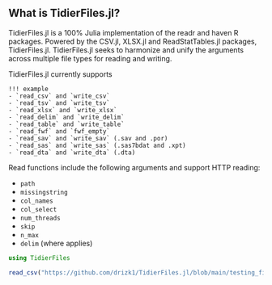 ## What is TidierFiles.jl?

TidierFiles.jl is a 100% Julia implementation of the readr and haven R packages.
Powered by the CSV.jl, XLSX.jl and ReadStatTables.jl packages, TidierFiles.jl. 
TidierFiles.jl seeks to harmonize and unify the arguments across multiple file types 
for reading and writing. 

TidierFiles.jl currently supports 
```@raw html
!!! example
- `read_csv` and `write_csv`
- `read_tsv` and `write_tsv`
- `read_xlsx` and `write_xlsx`
- `read_delim` and `write_delim`
- `read_table` and `write_table`
- `read_fwf` and `fwf_empty`
- `read_sav` and `write_sav` (.sav and .por)
- `read_sas` and `write_sas` (.sas7bdat and .xpt)
- `read_dta` and `write_dta` (.dta) 
```

Read functions include the following arguments and support HTTP reading:
- `path`
- `missingstring`
- `col_names`
- `col_select`
- `num_threads`
- `skip`
- `n_max`
- `delim` (where applies)

```julia
using TidierFiles

read_csv("https://github.com/drizk1/TidierFiles.jl/blob/main/testing_files/csvtest.csv")
```
